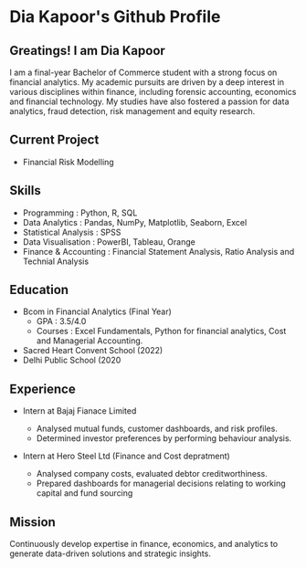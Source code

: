 # Dia Kapoor's Github Profile
## Greatings! I am Dia Kapoor

I am a final-year Bachelor of Commerce student with a strong focus on financial analytics. My academic pursuits are driven by a deep interest in various disciplines within finance, including forensic accounting, economics and financial technology. My studies have also fostered a passion for data analytics, fraud detection, risk management and equity research.

## Current Project
- Financial Risk Modelling 

## Skills 
- Programming : Python, R, SQL
- Data Analytics : Pandas, NumPy, Matplotlib, Seaborn, Excel
- Statistical Analysis : SPSS
- Data Visualisation : PowerBI, Tableau, Orange
- Finance & Accounting : Financial Statement Analysis, Ratio Analysis and Technial Analysis

## Education
- Bcom in Financial Analytics (Final Year)
  - GPA : 3.5/4.0
  - Courses : Excel Fundamentals, Python for financial analytics, Cost and Managerial Accounting.
- Sacred Heart Convent School (2022)
- Delhi Public School (2020

## Experience
- Intern at Bajaj Fianace Limited
  - Analysed mutual funds, customer dashboards, and risk profiles.
  - Determined investor preferences by performing behaviour analysis.

- Intern at Hero Steel Ltd (Finance and Cost depratment)
  - Analysed company costs, evaluated debtor creditworthiness.
  - Prepared dashboards for managerial decisions relating to working capital and fund sourcing

## Mission 
Continuously develop expertise in finance, economics, and analytics to generate data-driven solutions and strategic insights.


<!--
**diakapoor/diakapoor** is a ✨ _special_ ✨ repository because its `README.md` (this file) appears on your GitHub profile.

Here are some ideas to get you started:

- 🔭 I’m currently working on ...
- 🌱 I’m currently learning ...
- 👯 I’m looking to collaborate on ...
- 🤔 I’m looking for help with ...
- 💬 Ask me about ...
- 📫 How to reach me: ...
- 😄 Pronouns: ...
- ⚡ Fun fact: ...
-->
